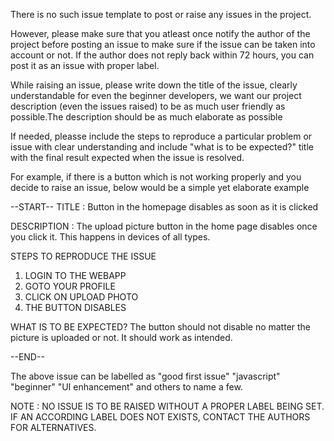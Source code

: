 There is no such issue template to post or raise any issues in the project.

However, please make sure that you atleast once notify the author of the project before posting an issue to make sure if the issue can be 
taken into account or not. If the author does not reply back within 72 hours, you can post it as an issue with proper label.

While raising an issue, please write down the title of the issue, clearly understandable for even the beginner developers, we want our
project description (even the issues raised) to be as much user friendly as possible.The description should be as much elaborate as possible

If needed, pleasse include the steps to reproduce a particular problem or issue with clear understanding and include "what is to be expected?"
title with the final result expected when the issue is resolved.

For example, if there is a button which is not working properly and you decide to raise an issue, below would be a simple yet elaborate example

--START--
TITLE : Button in the homepage disables as soon as it is clicked

DESCRIPTION : The upload picture button in the home page disables once you click it. This happens in devices of all types.

STEPS TO REPRODUCE THE ISSUE
1. LOGIN TO THE WEBAPP
2. GOTO YOUR PROFILE
3. CLICK ON UPLOAD PHOTO
4. THE BUTTON DISABLES

WHAT IS TO BE EXPECTED?
The button should not disable no matter the picture is uploaded or not. It should work as intended.

--END--

The above issue can be labelled as "good first issue" "javascript" "beginner" "UI enhancement" and others to name a few.

NOTE : NO ISSUE IS TO BE RAISED WITHOUT A PROPER LABEL BEING SET. IF AN ACCORDING LABEL DOES NOT EXISTS, CONTACT THE AUTHORS FOR ALTERNATIVES.
